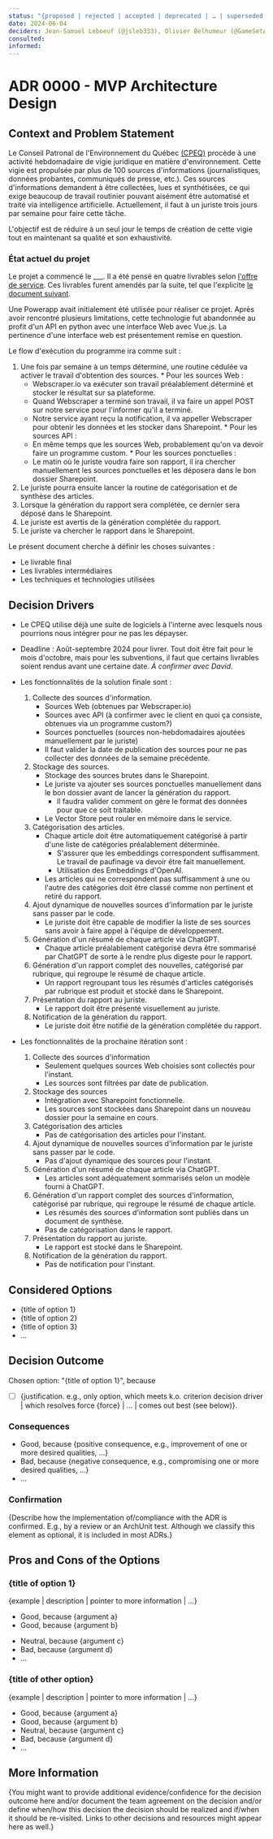 ```yaml
---
status: "{proposed | rejected | accepted | deprecated | … | superseded by [ADR-0005](0005-example.md)}"
date: 2024-06-04
deciders: Jean-Samuel Leboeuf (@jsleb333), Olivier Belhumeur (@GameSetAndMatch), Emile Turcotte (@emileturcotte)
consulted: 
informed: 
---
```

# ADR 0000 - MVP Architecture Design

## Context and Problem Statement
Le Conseil Patronal de l'Environnement du Québec [(CPEQ)](https://www.cpeq.org/fr/) procède à une activité hebdomadaire de vigie juridique en matière d'environnement. Cette vigie est propulsée par plus de 100 sources d'informations (journalistiques, données probantes, communiqués de presse, etc.). Ces sources d'informations demandent à être collectées, lues et synthétisées, ce qui exige beaucoup de travail routinier pouvant aisément être automatisé et traité via intelligence artificielle. Actuellement, il faut à un juriste trois jours par semaine pour faire cette tâche.

L'objectif est de réduire à un seul jour le temps de création de cette vigie tout en maintenant sa qualité et son exhaustivité.

### État actuel du projet
Le projet a commencé le ___.
Il a été pensé en quatre livrables selon [l'offre de service](https://drive.google.com/file/d/1CXcWgHzNSVqqh-7YNDEFkvVNWOD3L7zY/view?usp=drive_link). Ces livrables furent amendés par la suite, tel que l'explicite [le document suivant](https://docs.google.com/document/d/1MWF9x4-uGAP0Mth6wslMwZEJ7uKoYREk1f1EagN3_xc/edit?pli=1). 

Une Powerapp avait initialement été utilisée pour réaliser ce projet. Après avoir rencontré plusieurs limitations, cette technologie fut abandonnée au profit d'un API en python avec une interface Web avec Vue.js. La pertinence d'une interface web est présentement remise en question.

Le flow d'exécution du programme ira comme suit :
  1. Une fois par semaine à un temps déterminé, une routine cédulée va activer le travail d'obtention des sources.
    * Pour les sources Web :
      - Webscraper.io va exécuter son travail préalablement déterminé et stocker le résultat sur sa plateforme.
      - Quand Webscraper a terminé son travail, il va faire un appel POST sur notre service pour l'informer qu'il a terminé.
      - Notre service ayant reçu la notification, il va appeller Webscraper pour obtenir les données et les stocker dans Sharepoint.
    * Pour les sources API : 
      - En même temps que les sources Web, probablement qu'on va devoir faire un programme custom.
    * Pour les sources ponctuelles :
      - Le matin où le juriste voudra faire son rapport, il ira chercher manuellement les sources ponctuelles et les déposera dans le bon dossier Sharepoint.
  2. Le juriste pourra ensuite lancer la routine de catégorisation et de synthèse des articles. 
  3. Lorsque la génération du rapport sera complétée, ce dernier sera déposé dans le Sharepoint. 
  4. Le juriste est avertis de la génération complétée du rapport.
  4. Le juriste va chercher le rapport dans le Sharepoint.

Le présent document cherche à définir les choses suivantes :
* Le livrable final
* Les livrables intermédiaires
* Les techniques et technologies utilisées

## Decision Drivers

* Le CPEQ utilise déjà une suite de logiciels à l'interne avec lesquels nous pourrions nous intégrer pour ne pas les dépayser.
* Deadline : Août-septembre 2024 pour livrer. Tout doit être fait pour le mois d'octobre, mais pour les subventions, il faut que certains livrables soient rendus avant une certaine date. *À confirmer avec David*.

* Les fonctionnalités de la solution finale sont :
  1. Collecte des sources d'information.
     * Sources Web (obtenues par Webscraper.io)
     * Sources avec API (à confirmer avec le client en quoi ça consiste, obtenues via un programme custom?)
     * Sources ponctuelles (sources non-hebdomadaires ajoutées manuellement par le juriste)
     * Il faut valider la date de publication des sources pour ne pas collecter des données de la semaine précédente.
  2. Stockage des sources.
     * Stockage des sources brutes dans le Sharepoint.
     * Le juriste va ajouter ses sources ponctuelles manuellement dans le bon dossier avant de lancer la génération du rapport.
       * Il faudra valider comment on gère le format des données pour que ce soit traitable.
     * Le Vector Store peut rouler en mémoire dans le service.
  3. Catégorisation des articles.
     * Chaque article doit être automatiquement catégorisé à partir d'une liste de catégories préalablement déterminée.
       * S'assurer que les embeddings correspondent suffisamment. Le travail de paufinage va devoir être fait manuellement.
       * Utilisation des Embeddings d'OpenAI.
     * Les articles qui ne correspondent pas suffisamment à une ou l'autre des catégories doit être classé comme non pertinent et retiré du rapport.
  4. Ajout dynamique de nouvelles sources d'information par le juriste sans passer par le code.
     * Le juriste doit être capable de modifier la liste de ses sources sans avoir à faire appel à l'équipe de développement.
  5. Génération d'un résumé de chaque article via ChatGPT.
     * Chaque article préalablement catégorisé devra être sommarisé par ChatGPT de sorte à le rendre plus digeste pour le rapport.
  6. Génération d'un rapport complet des nouvelles, catégorisé par rubrique, qui regroupe le résumé de chaque article.
     * Un rapport regroupant tous les résumés d'articles catégorisés par rubrique est produit et stocké dans le Sharepoint. 
  7. Présentation du rapport au juriste.
     * Le rapport doit être présenté visuellement au juriste.
  8. Notification de la génération du rapport.
     * Le juriste doit être notifié de la génération complétée du rapport.
  
* Les fonctionnalités de la prochaine itération sont : 
  1. Collecte des sources d'information
     * Seulement quelques sources Web choisies sont collectés pour l'instant.
     * Les sources sont filtrées par date de publication.
  2. Stockage des sources
     * Intégration avec Sharepoint fonctionnelle.
     * Les sources sont stockées dans Sharepoint dans un nouveau dossier pour la semaine en cours.
  3. Catégorisation des articles
     * Pas de catégorisation des articles pour l'instant.
  4. Ajout dynamique de nouvelles sources d'information par le juriste sans passer par le code.
     * Pas d'ajout dynamique des sources pour l'instant.
  5. Génération d'un résumé de chaque article via ChatGPT.
     * Les articles sont adéquatement sommarisés selon un modèle fourni à ChatGPT.
  6. Génération d'un rapport complet des sources d'information, catégorisé par rubrique, qui regroupe le résumé de chaque article.
     * Les résumés des sources d'information sont publiés dans un document de synthèse.
     * Pas de catégorisation dans le rapport.
  7. Présentation du rapport au juriste.
     * Le rapport est stocké dans le Sharepoint.
  8. Notification de la génération du rapport.
     * Pas de notification pour l'instant.

## Considered Options

* {title of option 1}
* {title of option 2}
* {title of option 3}
* … <!-- numbers of options can vary -->

## Decision Outcome

Chosen option: "{title of option 1}", because
  * [ ] {justification. e.g., only option, which meets k.o. criterion decision driver | which resolves force {force} | … | comes out best (see below)}.

<!-- This is an optional element. Feel free to remove. -->
### Consequences

* Good, because {positive consequence, e.g., improvement of one or more desired qualities, …}
* Bad, because {negative consequence, e.g., compromising one or more desired qualities, …}
* … <!-- numbers of consequences can vary -->

<!-- This is an optional element. Feel free to remove. -->
### Confirmation

{Describe how the implementation of/compliance with the ADR is confirmed. E.g., by a review or an ArchUnit test.
 Although we classify this element as optional, it is included in most ADRs.}

<!-- This is an optional element. Feel free to remove. -->
## Pros and Cons of the Options

### {title of option 1}

<!-- This is an optional element. Feel free to remove. -->
{example | description | pointer to more information | …}

* Good, because {argument a}
* Good, because {argument b}
<!-- use "neutral" if the given argument weights neither for good nor bad -->
* Neutral, because {argument c}
* Bad, because {argument d}
* … <!-- numbers of pros and cons can vary -->

### {title of other option}

{example | description | pointer to more information | …}

* Good, because {argument a}
* Good, because {argument b}
* Neutral, because {argument c}
* Bad, because {argument d}
* …

<!-- This is an optional element. Feel free to remove. -->
## More Information

{You might want to provide additional evidence/confidence for the decision outcome here and/or
 document the team agreement on the decision and/or
 define when/how this decision the decision should be realized and if/when it should be re-visited.
Links to other decisions and resources might appear here as well.}
